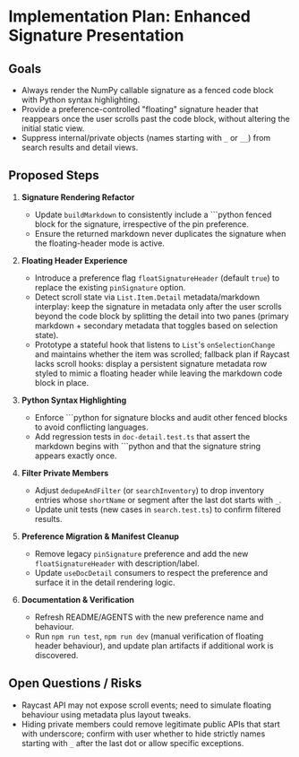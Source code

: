 # Implementation Plan: Enhanced Signature Presentation

## Goals
- Always render the NumPy callable signature as a fenced code block with Python syntax highlighting.
- Provide a preference-controlled "floating" signature header that reappears once the user scrolls past the code block, without altering the initial static view.
- Suppress internal/private objects (names starting with `_` or `__`) from search results and detail views.

## Proposed Steps

1. **Signature Rendering Refactor**
   - Update `buildMarkdown` to consistently include a ```python fenced block for the signature, irrespective of the pin preference.
   - Ensure the returned markdown never duplicates the signature when the floating-header mode is active.

2. **Floating Header Experience**
   - Introduce a preference flag `floatSignatureHeader` (default `true`) to replace the existing `pinSignature` option.
   - Detect scroll state via `List.Item.Detail` metadata/markdown interplay: keep the signature in metadata only after the user scrolls beyond the code block by splitting the detail into two panes (primary markdown + secondary metadata that toggles based on selection state).
   - Prototype a stateful hook that listens to `List`'s `onSelectionChange` and maintains whether the item was scrolled; fallback plan if Raycast lacks scroll hooks: display a persistent signature metadata row styled to mimic a floating header while leaving the markdown code block in place.

3. **Python Syntax Highlighting**
   - Enforce ```python for signature blocks and audit other fenced blocks to avoid conflicting languages.
   - Add regression tests in `doc-detail.test.ts` that assert the markdown begins with ```python and that the signature string appears exactly once.

4. **Filter Private Members**
   - Adjust `dedupeAndFilter` (or `searchInventory`) to drop inventory entries whose `shortName` or segment after the last dot starts with `_`.
   - Update unit tests (new cases in `search.test.ts`) to confirm filtered results.

5. **Preference Migration & Manifest Cleanup**
   - Remove legacy `pinSignature` preference and add the new `floatSignatureHeader` with description/label.
   - Update `useDocDetail` consumers to respect the preference and surface it in the detail rendering logic.

6. **Documentation & Verification**
   - Refresh README/AGENTS with the new preference name and behaviour.
   - Run `npm run test`, `npm run dev` (manual verification of floating header behaviour), and update plan artifacts if additional work is discovered.

## Open Questions / Risks
- Raycast API may not expose scroll events; need to simulate floating behaviour using metadata plus layout tweaks.
- Hiding private members could remove legitimate public APIs that start with underscore; confirm with user whether to hide strictly names starting with `_` after the last dot or allow specific exceptions.
